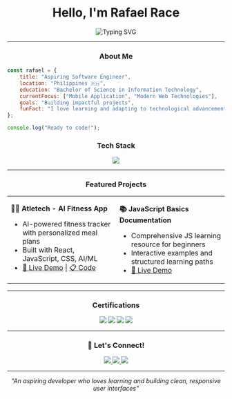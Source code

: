 <div align="center">

# Hello, I'm Rafael Race

<img src="https://readme-typing-svg.herokuapp.com?font=Orbitron&weight=700&size=30&duration=3000&pause=1000&color=FFFFFF&center=true&vCenter=true&width=435&lines=Web+Developer;BSIT+Student;Frontend+Enthusiast" alt="Typing SVG" />

</div>

---

<div align="center">

### About Me

</div>

```javascript
const rafael = {
    title: "Aspiring Software Engineer",
    location: "Philippines 🇵🇭",
    education: "Bachelor of Science in Information Technology",
    currentFocus: ["Mobile Application", "Modern Web Technologies"],
    goals: "Building impactful projects",
    funFact: "I love learning and adapting to technological advancements"
};

console.log("Ready to code!");
```

<div align="center">

### Tech Stack

<img src="https://skillicons.dev/icons?i=react,typescript,javascript,html,css,tailwind,mongodb,firebase,git,github&theme=dark" />

</div>

---

<div align="center">

### Featured Projects

</div>

<table>
<tr>
<td width="50%">

**🏋️‍♂️ Atletech - AI Fitness App**
- AI-powered fitness tracker with personalized meal plans
- Built with React, JavaScript, CSS, AI/ML
- [🔗 Live Demo](http://atletechteam.netlify.app/) | [📋 Code](https://github.com/rhaprace/Atletech)

</td>
<td width="50%">

**📚 JavaScript Basics Documentation**
- Comprehensive JS learning resource for beginners
- Interactive examples and structured learning paths
- [🔗 Live Demo](https://js-docs-tau.vercel.app/)

</td>
</tr>
</table>

---

<div align="center">

### Certifications

<img src="https://img.shields.io/badge/freeCodeCamp-Responsive%20Web%20Design-0A0A23?style=for-the-badge&logo=freecodecamp&logoColor=white" />
<img src="https://img.shields.io/badge/freeCodeCamp-JavaScript%20Algorithms-0A0A23?style=for-the-badge&logo=freecodecamp&logoColor=white" />

<img src="https://img.shields.io/badge/freeCodeCamp-Frontend%20Libraries-0A0A23?style=for-the-badge&logo=freecodecamp&logoColor=white" />
<img src="https://img.shields.io/badge/freeCodeCamp-Backend%20&%20APIs-0A0A23?style=for-the-badge&logo=freecodecamp&logoColor=white" />

</div>

---

<div align="center">

### 💬 Let's Connect!

<a href="mailto:rhaprace@gmail.com">
<img src="https://img.shields.io/badge/Email-D14836?style=for-the-badge&logo=gmail&logoColor=white" />
</a>
<a href="https://www.linkedin.com/in/rafael-race-54033719b">
<img src="https://img.shields.io/badge/LinkedIn-0077B5?style=for-the-badge&logo=linkedin&logoColor=white" />
</a>
<a href="https://github.com/rhaprace">
<img src="https://img.shields.io/badge/GitHub-100000?style=for-the-badge&logo=github&logoColor=white" />
</a>

</div>

---

<div align="center">

*"An aspiring developer who loves learning and building clean, responsive user interfaces"*

</div>


